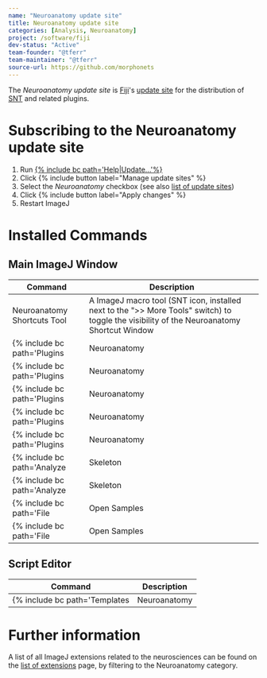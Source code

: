 ```yaml
---
name: "Neuroanatomy update site"
title: Neuroanatomy update site
categories: [Analysis, Neuroanatomy]
project: /software/fiji
dev-status: "Active"
team-founder: "@tferr"
team-maintainer: "@tferr"
source-url: https://github.com/morphonets
---
```


The *Neuroanatomy update site* is [Fiji](/software/fiji)'s [update site](/update-sites) for the distribution of [SNT](/plugins/snt) and related plugins.

# Subscribing to the Neuroanatomy update site

1.  Run [{% include bc path='Help|Update...'%}](/update-sites)
2.  Click {% include button label="Manage update sites" %}
3.  Select the *Neuroanatomy* checkbox (see also [list of update sites](/list-of-update-sites))
4.  Click {% include button label="Apply changes" %}
5.  Restart ImageJ


# Installed Commands

## Main ImageJ Window

| Command                                                                  | Description |
|--------------------------------------------------------------------------|-------------|
| Neuroanatomy Shortcuts Tool                                              | A ImageJ macro tool (SNT icon, installed next to the ">> More Tools" switch) to toggle the visibility of the Neuroanatomy Shortcut Window  |
| {% include bc path='Plugins|Neuroanatomy|Neuroanatomy Shortcut Window'%} | A centralized hub to access all neuroanatomy commands, including [SNT](/plugins/snt), [Sholl](/plugins/sholl-analysis), [Strahler](/plugins/strahler-analysis), demos, and [scripts](/snt/scripting) |
| {% include bc path='Plugins|Neuroanatomy|Reconstruction Plotter...'%}    | Starts [Reconstruction Plotter](/plugins/snt/reconstruction-plotter) |
| {% include bc path='Plugins|Neuroanatomy|Reconstruction Viewer'%}        | Starts [Reconstruction Viewer](/plugins/snt/reconstruction-viewer) |
| {% include bc path='Plugins|Neuroanatomy|SNT...'%}                       | Starts [SNT](/plugins/snt) |
| {% include bc path='Plugins|Neuroanatomy|Sholl|'%}                       | Starts [Sholl analyses](/plugins/sholl-analysis) without running SNT |
| {% include bc path='Analyze|Skeleton|Summarize Skeleton'%}               | Bulk statistics of skeletonized images |
| {% include bc path='Analyze|Skeleton|Classify Particles Using Skeleton'%}| Tags particles according to skeleton features. Detects maxima on a masked image and clusters detected maxima using features of the skeletonized mask. A maxima is considered to be associated to a skeleton feature (e.g., a junction or end-point, see <a href="/plugins/analyze-skeleton">AnalyzeSkeleton</a>) if the distance between its centroid and the feature is less than or equal to a cutoff ("snap to") distance |
| {% include bc path='File|Open Samples|Fractal Tree'%} | Synthetic image (<a href="https://en.wikipedia.org/wiki/L-system">L-System</a> Tree) useful for debugging, testing or prototyping |
| {% include bc path='File|Open Samples|ddaC Neuron'%} | Binary image (2D) of a Drosophila class IV ddaC sensory neuron in which dendrites have been segmented. Useful for debugging, testing or prototyping. Run {% include bc path='Image|Show Info...'%} to know more about this cell type |

## Script Editor

| Command                                        | Description                         |
|------------------------------------------------|-------------------------------------|
| {% include bc path='Templates|Neuroanatomy|'%} | Demo scripts exemplifying SNT usage |


# Further information

A list of all ImageJ extensions related to the neurosciences can be found on the [list of extensions](/list-of-extensions) page, by filtering to the Neuroanatomy category.
